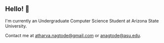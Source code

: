 ## Hello! 👋

I'm currently an Undergraduate Computer Science Student at Arizona State University.

Contact me at atharva.nagtode@gmail.com or anagtode@asu.edu. 

<!-- If you would like to view my private project repositories, please contact. -->

<!--
**anagtode27/anagtode27** is a ✨ _special_ ✨ repository because its `README.md` (this file) appears on your GitHub profile.

Here are some ideas to get you started:

- 🔭 I’m currently working on ...
- 🌱 I’m currently learning ...
- 👯 I’m looking to collaborate on ...
- 🤔 I’m looking for help with ...
- 💬 Ask me about ...
- 📫 How to reach me: ...
- 😄 Pronouns: ...
- ⚡ Fun fact: ...
-->
